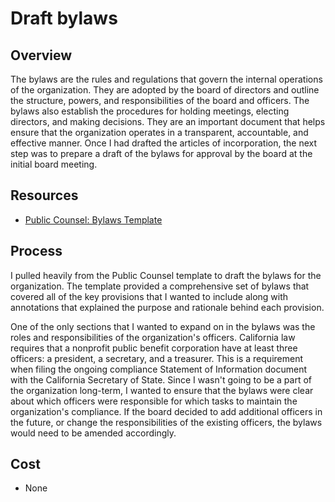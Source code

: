 # Draft bylaws

## Overview

The bylaws are the rules and regulations that govern the internal operations of the organization. They are adopted by the board of directors and outline the structure, powers, and responsibilities of the board and officers. The bylaws also establish the procedures for holding meetings, electing directors, and making decisions. They are an important document that helps ensure that the organization operates in a transparent, accountable, and effective manner. Once I had drafted the articles of incorporation, the next step was to prepare a draft of the bylaws for approval by the board at the initial board meeting.

## Resources

- [Public Counsel: Bylaws Template](https://publiccounsel.org/publications/annotated-form-of-bylaws-for-a-california-nonprofit-public-benefit-corporation/)

## Process

I pulled heavily from the Public Counsel template to draft the bylaws for the organization. The template provided a comprehensive set of bylaws that covered all of the key provisions that I wanted to include along with annotations that explained the purpose and rationale behind each provision.

One of the only sections that I wanted to expand on in the bylaws was the roles and responsibilities of the organization's officers. California law requires that a nonprofit public benefit corporation have at least three officers: a president, a secretary, and a treasurer. This is a requirement when filing the ongoing compliance Statement of Information document with the California Secretary of State. Since I wasn't going to be a part of the organization long-term, I wanted to ensure that the bylaws were clear about which officers were responsible for which tasks to maintain the organization's compliance. If the board decided to add additional officers in the future, or change the responsibilities of the existing officers, the bylaws would need to be amended accordingly.

## Cost

- None
